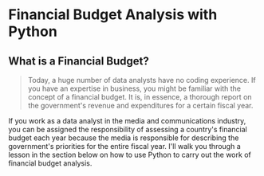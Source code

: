 # Financial Budget Analysis with Python
## What is a Financial Budget?
>Today, a huge number of data analysts have no coding experience. If you have an expertise in business, you might be familiar with the concept of a financial budget. It is, in essence, a thorough report on the government's revenue and expenditures for a certain fiscal year.

If you work as a data analyst in the media and communications industry, you can be assigned the responsibility of assessing a country's financial budget each year because the media is responsible for describing the government's priorities for the entire fiscal year. I'll walk you through a lesson in the section below on how to use Python to carry out the work of financial budget analysis.
